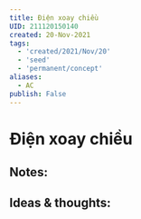 ```yaml
---
title: Điện xoay chiều
UID: 211120150140
created: 20-Nov-2021
tags:
  - 'created/2021/Nov/20'
  - 'seed'
  - 'permanent/concept'
aliases:
  - AC
publish: False
---
```

# Điện xoay chiều

## Notes:


## Ideas & thoughts:


